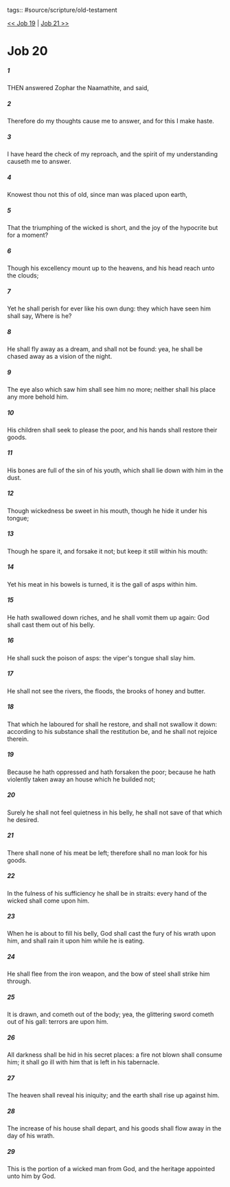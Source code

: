 tags:: #source/scripture/old-testament

[<< Job 19](source/scripture/old-testament/18_Job/Job_19.md) | [Job 21 >>](source/scripture/old-testament/18_Job/Job_21.md)

# Job 20

##### 1

THEN answered Zophar the Naamathite, and said,

##### 2

Therefore do my thoughts cause me to answer, and for this I make haste.

##### 3

I have heard the check of my reproach, and the spirit of my understanding causeth me to answer.

##### 4

Knowest thou not this of old, since man was placed upon earth,

##### 5

That the triumphing of the wicked is short, and the joy of the hypocrite but for a moment?

##### 6

Though his excellency mount up to the heavens, and his head reach unto the clouds;

##### 7

Yet he shall perish for ever like his own dung: they which have seen him shall say, Where is he?

##### 8

He shall fly away as a dream, and shall not be found: yea, he shall be chased away as a vision of the night.

##### 9

The eye also which saw him shall see him no more; neither shall his place any more behold him.

##### 10

His children shall seek to please the poor, and his hands shall restore their goods.

##### 11

His bones are full of the sin of his youth, which shall lie down with him in the dust.

##### 12

Though wickedness be sweet in his mouth, though he hide it under his tongue;

##### 13

Though he spare it, and forsake it not; but keep it still within his mouth:

##### 14

Yet his meat in his bowels is turned, it is the gall of asps within him.

##### 15

He hath swallowed down riches, and he shall vomit them up again: God shall cast them out of his belly.

##### 16

He shall suck the poison of asps: the viper's tongue shall slay him.

##### 17

He shall not see the rivers, the floods, the brooks of honey and butter.

##### 18

That which he laboured for shall he restore, and shall not swallow it down: according to his substance shall the restitution be, and he shall not rejoice therein.

##### 19

Because he hath oppressed and hath forsaken the poor; because he hath violently taken away an house which he builded not;

##### 20

Surely he shall not feel quietness in his belly, he shall not save of that which he desired.

##### 21

There shall none of his meat be left; therefore shall no man look for his goods.

##### 22

In the fulness of his sufficiency he shall be in straits: every hand of the wicked shall come upon him.

##### 23

When he is about to fill his belly, God shall cast the fury of his wrath upon him, and shall rain it upon him while he is eating.

##### 24

He shall flee from the iron weapon, and the bow of steel shall strike him through.

##### 25

It is drawn, and cometh out of the body; yea, the glittering sword cometh out of his gall: terrors are upon him.

##### 26

All darkness shall be hid in his secret places: a fire not blown shall consume him; it shall go ill with him that is left in his tabernacle.

##### 27

The heaven shall reveal his iniquity; and the earth shall rise up against him.

##### 28

The increase of his house shall depart, and his goods shall flow away in the day of his wrath.

##### 29

This is the portion of a wicked man from God, and the heritage appointed unto him by God.
